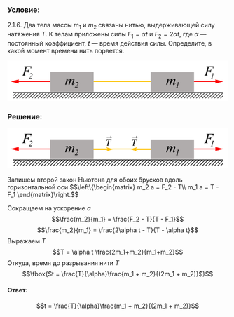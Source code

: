 ###  Условие: 

$2.1.6.$ Два тела массы $m_1$ и $m_2$ связаны нитью, выдерживающей силу натяжения $T$. К телам приложены силы $F_1 = \alpha t$ и $F_2 = 2\alpha t$, где $\alpha$ — постоянный коэффициент, $t$ — время действия силы. Определите, в какой момент времени нить порвется. 

![ К задаче 2.1.6 |1090x200, 47%](../../img/2.1.6/statement.png)

###  Решение: 

![ Силы действующие на систему брусков |864x158, 64%](../../img/2.1.6/draw.png)

Запишем второй закон Ньютона для обоих брусков вдоль горизонтальной оси $$\left\\{\begin{matrix} m_2 a = F_2 - T\\\ m_1 a = T - F_1 \end{matrix}\right.$$ 

Сокращаем на ускорение $a$ $$\frac{m_2}{m_1} = \frac{F_2 - T}{T - F_1}$$ $$\frac{m_2}{m_1} = \frac{2\alpha t - T}{T - \alpha t}$$ Выражаем $T$ $$T = \alpha t \frac{2m_1+m_2}{m_1+m_2}$$ Откуда, время до разрывания нити $T$ $$\fbox{$t = \frac{T}{\alpha}\frac{m_1 + m_2}{(2m_1 + m_2)}$}$$ 

####  Ответ: 

$$t = \frac{T}{\alpha}\frac{m_1 + m_2}{(2m_1 + m_2)}$$

  

